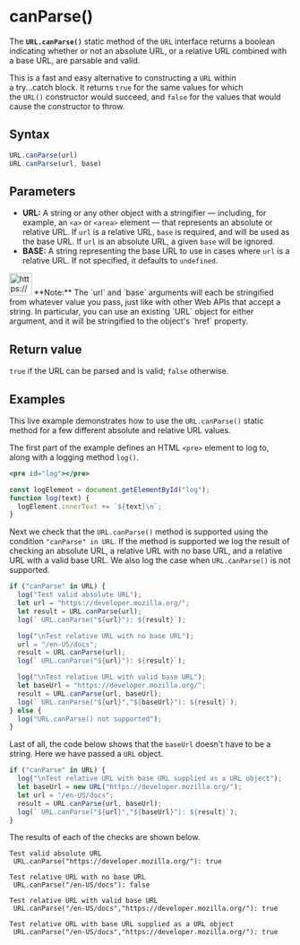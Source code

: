 # canParse()

The **`URL.canParse()`** static method of the `URL` interface returns a boolean indicating whether or not an absolute URL, or a relative URL combined with a base URL, are parsable and valid.

This is a fast and easy alternative to constructing a `URL` within a try...catch block. It returns `true` for the same values for which the `URL()` constructor would succeed, and `false` for the values that would cause the constructor to throw.

## Syntax

```jsx
URL.canParse(url)
URL.canParse(url, base)
```

## Parameters

- **URL:** A string or any other object with a stringifier — including, for example, an `<a>` or `<area>` element — that represents an absolute or relative URL. If `url` is a relative URL, `base` is required, and will be used as the base URL. If `url` is an absolute URL, a given `base` will be ignored.
- **BASE:** A string representing the base URL to use in cases where `url` is a relative URL. If not specified, it defaults to `undefined`.

<aside>
<img src="https://www.notion.so/icons/new-alert_yellow.svg" alt="https://www.notion.so/icons/new-alert_yellow.svg" width="40px" /> **Note:** The `url` and `base` arguments will each be stringified from whatever value you pass, just like with other Web APIs that accept a string. In particular, you can use an existing `URL` object for either argument, and it will be stringified to the object's `href` property.

</aside>

## Return value

`true` if the URL can be parsed and is valid; `false` otherwise.

## Examples

This live example demonstrates how to use the `URL.canParse()` static method for a few different absolute and relative URL values.

The first part of the example defines an HTML `<pre>` element to log to, along with a logging method `log()`.

```jsx
<pre id="log"></pre>
```

```jsx
const logElement = document.getElementById("log");
function log(text) {
  logElement.innerText += `${text}\n`;
}
```

Next we check that the `URL.canParse()` method is supported using the condition `"canParse" in URL`. If the method is supported we log the result of checking an absolute URL, a relative URL with no base URL, and a relative URL with a valid base URL. We also log the case when `URL.canParse()` is not supported.

```jsx
if ("canParse" in URL) {
  log("Test valid absolute URL");
  let url = "https://developer.mozilla.org/";
  let result = URL.canParse(url);
  log(` URL.canParse("${url}"): ${result}`);

  log("\nTest relative URL with no base URL");
  url = "/en-US/docs";
  result = URL.canParse(url);
  log(` URL.canParse("${url}"): ${result}`);

  log("\nTest relative URL with valid base URL");
  let baseUrl = "https://developer.mozilla.org/";
  result = URL.canParse(url, baseUrl);
  log(` URL.canParse("${url}","${baseUrl}"): ${result}`);
} else {
  log("URL.canParse() not supported");
}
```

Last of all, the code below shows that the `baseUrl` doesn't have to be a string. Here we have passed a `URL` object.

```jsx
if ("canParse" in URL) {
  log("\nTest relative URL with base URL supplied as a URL object");
  let baseUrl = new URL("https://developer.mozilla.org/");
  let url = "/en-US/docs";
  result = URL.canParse(url, baseUrl);
  log(` URL.canParse("${url}","${baseUrl}"): ${result}`);
}
```

The results of each of the checks are shown below.

```
Test valid absolute URL
 URL.canParse("https://developer.mozilla.org/"): true

Test relative URL with no base URL
 URL.canParse("/en-US/docs"): false

Test relative URL with valid base URL
 URL.canParse("/en-US/docs","https://developer.mozilla.org/"): true

Test relative URL with base URL supplied as a URL object
 URL.canParse("/en-US/docs","https://developer.mozilla.org/"): true
```